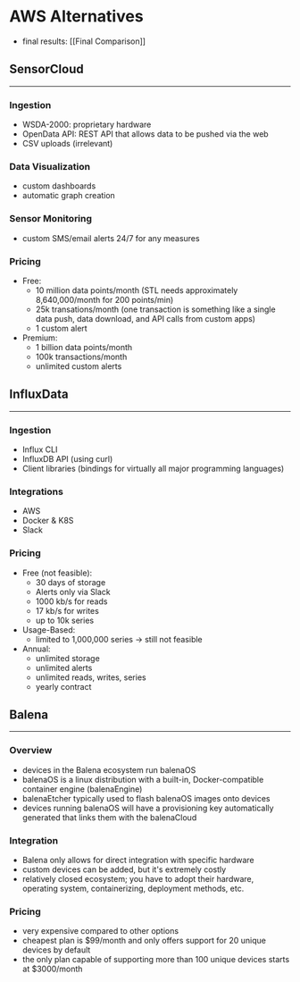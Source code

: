 # AWS Alternatives
- final results: [[Final Comparison]]
## SensorCloud
---
### Ingestion
- WSDA-2000: proprietary hardware 
- OpenData API: REST API that allows data to be pushed via the web 
- CSV uploads (irrelevant)

### Data Visualization
- custom dashboards
- automatic graph creation

### Sensor Monitoring
- custom SMS/email alerts 24/7 for any measures 

### Pricing
- Free: 
	- 10 million data points/month (STL needs approximately 8,640,000/month for 200 					points/min) 
	- 25k transations/month (one transaction is something like a single data push, data download, and API calls from custom apps)
	- 1 custom alert 
- Premium:
	- 1 billion data points/month
	- 100k transactions/month
	- unlimited custom alerts 
	
## InfluxData
---
### Ingestion
- Influx CLI 
- InfluxDB API (using curl)
- Client libraries (bindings for virtually all major programming languages)
 
### Integrations
- AWS 
- Docker & K8S
- Slack

### Pricing
- Free (not feasible):
	- 30 days of storage 
	- Alerts only via Slack
	- 1000 kb/s for reads
	- 17 kb/s for writes
	- up to 10k series 
- Usage-Based:
	- limited to 1,000,000 series -> still not feasible 
- Annual:
	- unlimited storage
	- unlimited alerts 
	- unlimited reads, writes, series 
	- yearly contract 


## Balena 
---
### Overview 
- devices in the Balena ecosystem run balenaOS 
- balenaOS is a linux distribution with a built-in, Docker-compatible container engine (balenaEngine)
- balenaEtcher typically used to flash balenaOS images onto devices 
- devices running balenaOS will have a provisioning key automatically generated that links them with the balenaCloud

### Integration
- Balena only allows for direct integration with specific hardware 
- custom devices can be added, but it's extremely costly 
- relatively closed ecosystem; you have to adopt their hardware, operating system, containerizing, deployment methods, etc.

### Pricing
- very expensive compared to other options
- cheapest plan is $99/month and only offers support for 20 unique devices by default  
- the only plan capable of supporting more than 100 unique devices starts at $3000/month

